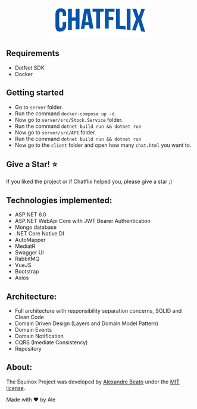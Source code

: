 <p align="center">
  <img src="logo.png" /> 
</p>

## Requirements
- DotNet SDK
- Docker

## Getting started

* Go to ```server``` folder.
* Run the command ```docker-compose up -d```.
* Now go to ```server/src/Stock.Service``` folder.
* Run the command ```dotnet build run && dotnet run```
* Now go to ```server/src/API``` folder.
* Run the command ```dotnet build run && dotnet run```
* Now go to the ```client``` folder and open how many ```chat.html``` you want to.

## Give a Star! :star:
If you liked the project or if Chatflix helped you, please give a star ;)

## Technologies implemented:

- ASP.NET 6.0
- ASP.NET WebApi Core with JWT Bearer Authentication
- Mongo database
- .NET Core Native DI
- AutoMapper
- MediatR
- Swagger UI
- RabbitMQ
- VueJS
- Bootstrap
- Axios

## Architecture:

- Full architecture with responsibility separation concerns, SOLID and Clean Code
- Domain Driven Design (Layers and Domain Model Pattern)
- Domain Events
- Domain Notification
- CQRS (Imediate Consistency)
- Repository

## About:
The Equinox Project was developed by [Alexandre Beato](hhttps://www.instagram.com/alexandrebeato/) under the [MIT license](LICENSE).

Made with ♥ by Ale